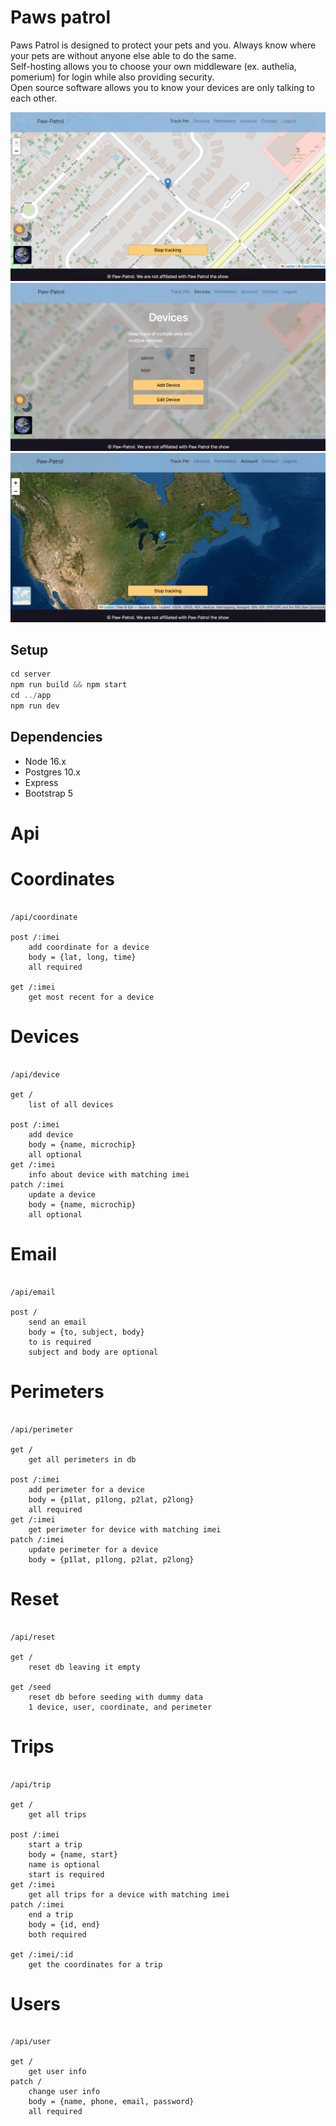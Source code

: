 # Paws patrol

Paws Patrol is designed to protect your pets and you. Always know where your pets are without anyone else able to do the same.  
Self-hosting allows you to choose your own middleware (ex. authelia, pomerium) for login while also providing security.  
Open source software allows you to know your devices are only talking to each other.

<img src="https://github.com/MeatCow/paws-patrol-lhl/blob/main/app/public/images/Screen%20Shot%202022-06-24%20at%204.44.57%20PM.png" >
<img src="https://github.com/MeatCow/paws-patrol-lhl/blob/main/app/public/images/Screen%20Shot%202022-06-24%20at%204.45.14%20PM.png" >
<img src="https://github.com/MeatCow/paws-patrol-lhl/blob/main/app/public/images/Screen%20Shot%202022-06-24%20at%204.46.13%20PM.png" >

## Setup

```js
cd server
npm run build && npm start
cd ../app
npm run dev
```

## Dependencies

- Node 16.x
- Postgres 10.x
- Express
- Bootstrap 5

# Api

# Coordinates

```

/api/coordinate

post /:imei
	add coordinate for a device
	body = {lat, long, time}
	all required

get /:imei
	get most recent for a device

```

# Devices

```

/api/device

get /
	list of all devices

post /:imei
	add device
	body = {name, microchip}
	all optional
get /:imei
	info about device with matching imei
patch /:imei
	update a device
	body = {name, microchip}
	all optional

```

# Email

```

/api/email

post /
	send an email
	body = {to, subject, body}
	to is required
	subject and body are optional

```

# Perimeters

```

/api/perimeter

get /
	get all perimeters in db

post /:imei
	add perimeter for a device
	body = {p1lat, p1long, p2lat, p2long}
	all required
get /:imei
	get perimeter for device with matching imei
patch /:imei
	update perimeter for a device
	body = {p1lat, p1long, p2lat, p2long}

```

# Reset

```

/api/reset

get /
	reset db leaving it empty

get /seed
	reset db before seeding with dummy data
	1 device, user, coordinate, and perimeter

```

# Trips

```

/api/trip

get /
	get all trips

post /:imei
	start a trip
	body = {name, start}
	name is optional
	start is required
get /:imei
	get all trips for a device with matching imei
patch /:imei
	end a trip
	body = {id, end}
	both required

get /:imei/:id
	get the coordinates for a trip

```

# Users

```

/api/user

get /
	get user info
patch /
	change user info
	body = {name, phone, email, password}
	all required

```
